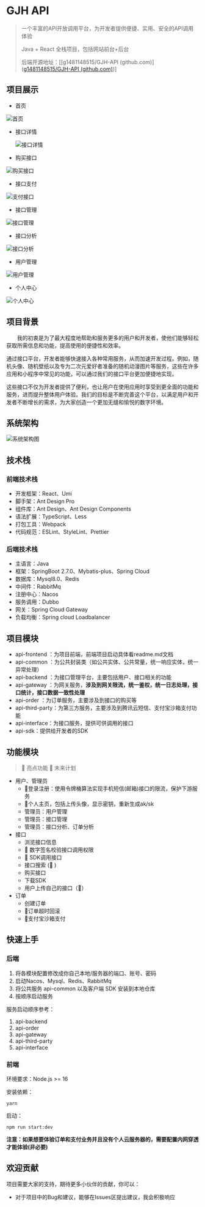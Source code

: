 # GJH API

> 一个丰富的API开放调用平台，为开发者提供便捷、实用、安全的API调用体验
>
>  Java + React 全栈项目，包括网站前台+后台
>
> 后端开源地址：[[g1481148515/GJH-API (github.com)]([g1481148515/GJH-API (github.com)](https://github.com/g1481148515/GJH-API))]






## 项目展示


- 首页

![首页](./image/1.png)

- 接口详情

  ![接口详情](./image/2.png)

  

- 购买接口

![购买接口](./image/4.png)

- 接口支付

![支付接口](./image/3.png)

- 接口管理

![接口管理](./image/5.png)

- 接口分析

![接口分析](./image/6.png)

- 用户管理

![用户管理](./image/7.png)

- 个人中心

![个人中心](./image/8.png)




## 项目背景

&emsp;&emsp;我的初衷是为了最大程度地帮助和服务更多的用户和开发者，使他们能够轻松获取所需信息和功能，提高使用的便捷性和效率。

​		通过接口平台，开发者能够快速接入各种常用服务，从而加速开发过程。例如，随机头像、随机壁纸以及专为二次元爱好者准备的随机动漫图片等服务，这些在许多应用和小程序中常见的功能，可以通过我们的接口平台更加便捷地实现。

​		这些接口不仅为开发者提供了便利，也让用户在使用应用时享受到更全面的功能和服务，进而提升整体用户体验。我们的目标是不断完善这个平台，以满足用户和开发者不断增长的需求，为大家创造一个更加无缝和愉悦的数字环境。





## 系统架构
![系统架构图](./image/9.png)






## 技术栈

### 前端技术栈

- 开发框架：React、Umi
- 脚手架：Ant Design Pro
- 组件库：Ant Design、Ant Design Components
- 语法扩展：TypeScript、Less
- 打包工具：Webpack
- 代码规范：ESLint、StyleLint、Prettier



### 后端技术栈

- 主语言：Java
- 框架：SpringBoot 2.7.0、Mybatis-plus、Spring Cloud
- 数据库：Mysql8.0、Redis
- 中间件：RabbitMq
- 注册中心：Nacos
- 服务调用：Dubbo
- 网关：Spring Cloud Gateway
- 负载均衡：Spring cloud Loadbalancer



## 项目模块

- api-frontend ：为项目前端，前端项目启动具体看readme.md文档
- api-common ：为公共封装类（如公共实体、公共常量，统一响应实体，统一异常处理）
- api-backend ：为接口管理平台，主要包括用户、接口相关的功能
- api-gateway ：为网关服务，**涉及到网关限流，统一鉴权，统一日志处理，接口统计，接口数据一致性处理**
- api-order ：为订单服务，主要涉及到接口的购买等
- api-third-party：为第三方服务，主要涉及到腾讯云短信、支付宝沙箱支付功能
- api-interface：为接口服务，提供可供调用的接口
- api-sdk：提供给开发者的SDK







## 功能模块

> 🌟 亮点功能 🚀 未来计划

- 用户、管理员
  - 🌟登录注册：使用令牌桶算法实现手机短信(邮箱)接口的限流，保护下游服务
  - 🌟个人主页，包括上传头像，显示密钥，重新生成ak/sk
  - 管理员：用户管理
  - 管理员：接口管理
  - 管理员：接口分析、订单分析
- 接口
  - 浏览接口信息
  - 🌟 数字签名校验接口调用权限
  - 🌟 SDK调用接口
  - 接口搜索 (🚀 )
  - 购买接口
  - 下载SDK
  - 用户上传自己的接口（🚀）
- 订单
  - 创建订单
  - 🌟订单超时回滚
  - 🌟支付宝沙箱支付


## 快速上手

### 后端

1. 将各模块配置修改成你自己本地/服务器的端口、账号、密码
2. 启动Nacos、Mysql、Redis、RabbitMq
3. 将公共服务 api-common 以及客户端 SDK 安装到本地仓库
4. 按顺序启动服务

服务启动顺序参考：
1. api-backend
2. api-order
3. api-gateway
4. api-third-party
5. api-interface

### 前端

环境要求：Node.js >= 16

安装依赖：

```
yarn
```

启动：

```
npm run start:dev
```
**注意：如果想要体验订单和支付业务并且没有个人云服务器的，需要配置内网穿透才能体验(非必要)**


## 欢迎贡献

项目需要大家的支持，期待更多小伙伴的贡献，你可以：

- 对于项目中的Bug和建议，能够在Issues区提出建议，我会积极响应






